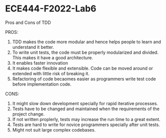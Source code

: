 # ECE444-F2022-Lab6

Pros and Cons of TDD


PROS:

1. TDD makes the code more modular and hence helps people to learn and understand it better.
2. To write unit tests, the code must be properly modularized and divided. This makes it have a good architecture.
3. It enables faster innovation 
4. It makes code flexible and extensible. Code can be moved around or extended with little risk of breaking it.
5. Refactoring of code becaomes easier as programmers write test code before implementation code.

CONS:

1. It might slow down development specially for rapid iterative processes.
2. Tests have to be changed and maintained when the requirements of the project change.
3. If not written proplerly, tests may increase the run time to a great extent.
4. Tests are hard to write for novice programmers specially after unit tests.
5. Might not suit large complex codebases.
